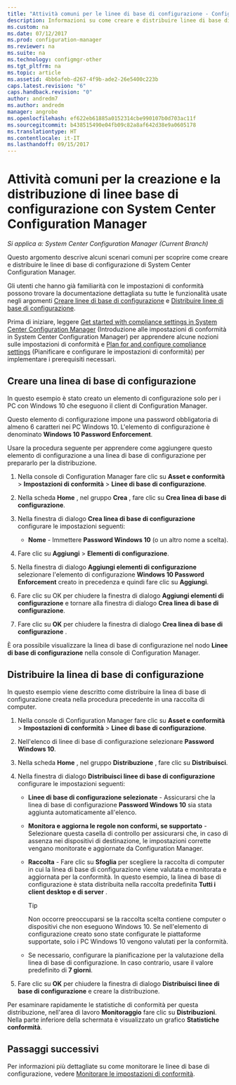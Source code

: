 ```yaml
---
title: "Attività comuni per le linee di base di configurazione - Configuration Manager | Microsoft Docs"
description: Informazioni su come creare e distribuire linee di base di configurazione in System Center Configuration Manager.
ms.custom: na
ms.date: 07/12/2017
ms.prod: configuration-manager
ms.reviewer: na
ms.suite: na
ms.technology: configmgr-other
ms.tgt_pltfrm: na
ms.topic: article
ms.assetid: 4bb6afeb-d267-4f9b-ade2-26e5400c223b
caps.latest.revision: "6"
caps.handback.revision: "0"
author: andredm7
ms.author: andredm
manager: angrobe
ms.openlocfilehash: ef622eb61885a0152314cbe990107b0d703ac11f
ms.sourcegitcommit: b438515490e04fb09c82a8af642d38e9a0605178
ms.translationtype: HT
ms.contentlocale: it-IT
ms.lasthandoff: 09/15/2017
---
```

# <a name="common-tasks-for-creating-and-deploying-configuration-baselines-with-system-center-configuration-manager"></a>Attività comuni per la creazione e la distribuzione di linee base di configurazione con System Center Configuration Manager

*Si applica a: System Center Configuration Manager (Current Branch)*

Questo argomento descrive alcuni scenari comuni per scoprire come creare e distribuire le linee di base di configurazione di System Center Configuration Manager.  

 Gli utenti che hanno già familiarità con le impostazioni di conformità possono trovare la documentazione dettagliata su tutte le funzionalità usate negli argomenti [Creare linee di base di configurazione](../../compliance/deploy-use/create-configuration-baselines.md) e [Distribuire linee di base di configurazione](../../compliance/deploy-use/deploy-configuration-baselines.md).  

 Prima di iniziare, leggere [Get started with compliance settings in System Center Configuration Manager](../../compliance/get-started/get-started-with-compliance-settings.md) (Introduzione alle impostazioni di conformità in System Center Configuration Manager) per apprendere alcune nozioni sulle impostazioni di conformità e [Plan for and configure compliance settings](../../compliance/plan-design/plan-for-and-configure-compliance-settings.md) (Pianificare e configurare le impostazioni di conformità) per implementare i prerequisiti necessari.  

## <a name="create-a-configuration-baseline"></a>Creare una linea di base di configurazione  
 In questo esempio è stato creato un elemento di configurazione solo per i PC con Windows 10 che eseguono il client di Configuration Manager.  

 Questo elemento di configurazione impone una password obbligatoria di almeno 6 caratteri nei PC Windows 10. L'elemento di configurazione è denominato **Windows 10 Password Enforcement**.  

Usare la procedura seguente per apprendere come aggiungere questo elemento di configurazione a una linea di base di configurazione per prepararlo per la distribuzione.  

1.  Nella console di Configuration Manager fare clic su **Asset e conformità** > **Impostazioni di conformità** > **Linee di base di configurazione**.  

3.  Nella scheda **Home** , nel gruppo **Crea** , fare clic su **Crea linea di base di configurazione**.  

4.  Nella finestra di dialogo **Crea linea di base di configurazione** configurare le impostazioni seguenti:  

    -   **Nome** - Immettere **Password Windows 10** (o un altro nome a scelta).  

5.  Fare clic su **Aggiungi** > **Elementi di configurazione**.  

6.  Nella finestra di dialogo **Aggiungi elementi di configurazione** selezionare l'elemento di configurazione **Windows 10 Password Enforcement** creato in precedenza e quindi fare clic su **Aggiungi**.  

7.  Fare clic su OK per chiudere la finestra di dialogo **Aggiungi elementi di configurazione** e tornare alla finestra di dialogo **Crea linea di base di configurazione**.

8.  Fare clic su **OK** per chiudere la finestra di dialogo **Crea linea di base di configurazione** .  

 È ora possibile visualizzare la linea di base di configurazione nel nodo **Linee di base di configurazione** nella console di Configuration Manager.  

## <a name="deploy-the-configuration-baseline"></a>Distribuire la linea di base di configurazione  
 In questo esempio viene descritto come distribuire la linea di base di configurazione creata nella procedura precedente in una raccolta di computer.  

1.  Nella console di Configuration Manager fare clic su **Asset e conformità** > **Impostazioni di conformità** > **Linee di base di configurazione**.  

3.  Nell'elenco di linee di base di configurazione selezionare **Password Windows 10**.  

4.  Nella scheda **Home** , nel gruppo **Distribuzione** , fare clic su **Distribuisci**.  

5.  Nella finestra di dialogo **Distribuisci linee di base di configurazione** configurare le impostazioni seguenti:  

    -   **Linee di base di configurazione selezionate** - Assicurarsi che la linea di base di configurazione **Password Windows 10** sia stata aggiunta automaticamente all'elenco.  

    -   **Monitora e aggiorna le regole non conformi, se supportato** - Selezionare questa casella di controllo per assicurarsi che, in caso di assenza nei dispositivi di destinazione, le impostazioni corrette vengano monitorate e aggiornate da Configuration Manager.  

    -   **Raccolta** - Fare clic su **Sfoglia** per scegliere la raccolta di computer in cui la linea di base di configurazione viene valutata e monitorata e aggiornata per la conformità. In questo esempio, la linea di base di configurazione è stata distribuita nella raccolta predefinita **Tutti i client desktop e di server** .  

        > [!TIP]  
        >  Non occorre preoccuparsi se la raccolta scelta contiene computer o dispositivi che non eseguono Windows 10. Se nell'elemento di configurazione creato sono state configurate le piattaforme supportate, solo i PC Windows 10 vengono valutati per la conformità.  

    -   Se necessario, configurare la pianificazione per la valutazione della linea di base di configurazione. In caso contrario, usare il valore predefinito di **7 giorni**.  

7.  Fare clic su **OK** per chiudere la finestra di dialogo **Distribuisci linee di base di configurazione** e creare la distribuzione.  

 Per esaminare rapidamente le statistiche di conformità per questa distribuzione, nell'area di lavoro **Monitoraggio** fare clic su **Distribuzioni**. Nella parte inferiore della schermata è visualizzato un grafico **Statistiche conformità**.  

## <a name="next-steps"></a>Passaggi successivi 

Per informazioni più dettagliate su come monitorare le linee di base di configurazione, vedere [Monitorare le impostazioni di conformità](../../compliance/deploy-use/monitor-compliance-settings.md).  
